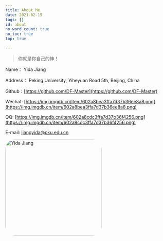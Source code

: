 ```yaml
---
title: About Me
date: 2021-02-15
tags: []
id: about
no_word_count: true
no_toc: true
top: true

---
```









> 你就是你自己的神！

<!--more-->

Name： Yida Jiang

Address： Peking University, Yiheyuan Road 5th, Beijing, China

Github：[https://github.com/DF-Master](https://github.com/DF-Master)

Wechat: [https://img.imgdb.cn/item/602a8bea3ffa7d37b36ee8a8.png](https://img.imgdb.cn/item/602a8bea3ffa7d37b36ee8a8.png)

QQ: [https://img.imgdb.cn/item/602a8cdc3ffa7d37b36f4256.png](https://img.imgdb.cn/item/602a8cdc3ffa7d37b36f4256.png)

E-mail: jiangyida@pku.edu.cn


<img src="https://img.imgdb.cn/item/602a90123ffa7d37b3703c03.jpg" alt="Yida Jiang" width="300" style="border-radius:10%"/>



